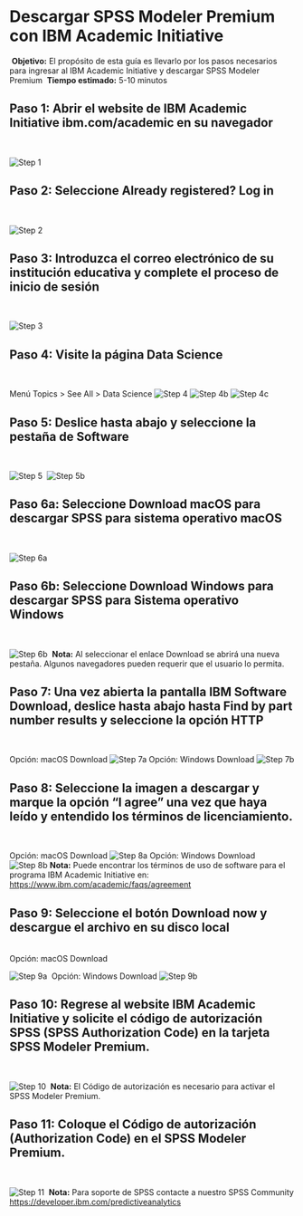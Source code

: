 # Descargar SPSS Modeler Premium con IBM Academic Initiative
​
**Objetivo:** El propósito de esta guía es llevarlo por los pasos necesarios para ingresar al IBM Academic Initiative y descargar SPSS Modeler Premium
​
**Tiempo estimado:** 5-10 minutos
​
## Paso 1: Abrir el website de IBM Academic Initiative ibm.com/academic en su navegador
<br />

![Step 1](images/step1.png)
​
## Paso 2: Seleccione Already registered? Log in
<br />

![Step 2](images/step2.png)
​
## Paso 3: Introduzca el correo electrónico de su institución educativa y complete el proceso de inicio de sesión
<br />

![Step 3](images/step3.png)
​
## Paso 4: Visite la página Data Science
<br />

Menú Topics > See All > Data Science
![Step 4](images/step4.png)
![Step 4b](images/step4b.png)
![Step 4c](images/step4c.png)
​​
## Paso 5: Deslice hasta abajo y seleccione la pestaña de Software 
<br />

![Step 5](images/step5.png)
​
![Step 5b](images/step5b.png)
​
## Paso 6a: Seleccione Download macOS para descargar SPSS para sistema operativo macOS
<br />

![Step 6a](images/step6a.png)
​
## Paso 6b: Seleccione Download Windows para descargar SPSS para Sistema operativo Windows 
<br />

![Step 6b](images/step6b.png)
​
**Nota:** Al seleccionar el enlace Download se abrirá una nueva pestaña. Algunos 
navegadores pueden requerir que el usuario lo permita.
​
## Paso 7: Una vez abierta la pantalla IBM Software Download, deslice hasta abajo hasta Find by part number results y seleccione la opción HTTP 
<br />

Opción: macOS Download
![Step 7a](images/step7a.png)
​
Opción: Windows Download
![Step 7b](images/step7b.png)
​​
## Paso 8: Seleccione la imagen a descargar y marque la opción “I agree” una vez que haya leído y entendido los términos de licenciamiento.
<br />

Opción: macOS Download
![Step 8a](images/step8a.png)
​
Opción: Windows Download
![Step 8b](images/step8b.png)
​
**Nota:** Puede encontrar los términos de uso de software para el programa IBM Academic Initiative en: 
https://www.ibm.com/academic/faqs/agreement
​
​
## Paso 9: Seleccione el botón Download now y descargue el archivo en su disco local 
<br />
​
Opción: macOS Download

![Step 9a](images/step9a.png)
​
Opción: Windows Download
![Step 9b](images/step9b.png)
​
## Paso 10: Regrese al website IBM Academic Initiative y solicite el código de autorización SPSS (SPSS Authorization Code) en la tarjeta SPSS Modeler Premium.
<br />

![Step 10](images/step10.png)
​
**Nota:** El Código de autorización es necesario para activar el SPSS Modeler Premium.
​
## Paso 11: Coloque el Código de autorización (Authorization Code) en el SPSS Modeler Premium.
<br />

![Step 11](images/step11.png)
​
**Nota:** Para soporte de SPSS contacte a nuestro SPSS Community
https://developer.ibm.com/predictiveanalytics
